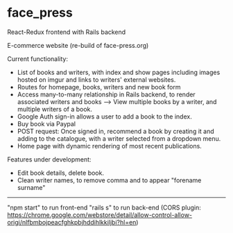 # face_press

React-Redux frontend with Rails backend

E-commerce website (re-build of face-press.org)

Current functionality:

- List of books and writers, with index and show pages including images hosted on imgur and links to writers' external websites.
- Routes for homepage, books, writers and new book form
- Access many-to-many relationship in Rails backend, to render associated writers and books --> View multiple books by a writer, and multiple writers of a book.
- Google Auth sign-in allows a user to add a book to the index.
- Buy book via Paypal
- POST request: Once signed in, recommend a book by creating it and adding to the catalogue, with a writer selected from a dropdown menu.
- Home page with dynamic rendering of most recent publications.

Features under development:

- Edit book details, delete book.
- Clean writer names, to remove comma and to appear "forename surname"

---

"npm start" to run front-end
"rails s" to run back-end
(CORS plugin: https://chrome.google.com/webstore/detail/allow-control-allow-origi/nlfbmbojpeacfghkpbjhddihlkkiljbi?hl=en)
